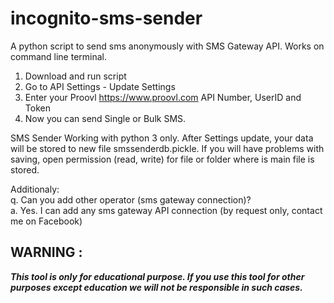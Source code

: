 # incognito-sms-sender
A python script to send sms anonymously with SMS Gateway API. Works on command line terminal.

1. Download and run script
2. Go to API Settings - Update Settings
3. Enter your Proovl <a href="https://www.proovl.com" target="_blank">https://www.proovl.com</a> API Number, UserID and Token
4. Now you can send Single or Bulk SMS.

SMS Sender Working with python 3 only.
After Settings update, your data will be stored to new file smssenderdb.pickle. If you will have problems with saving,
open permission (read, write) for file or folder where is main file is stored.

Additionaly:<br>
q. Can you add other operator (sms gateway connection)?<br>
a. Yes. I can add any sms gateway API connection (by request only, contact me on Facebook)<br>


## WARNING : 
***This tool is only for educational purpose. If you use this tool for other purposes except education we will not be responsible in such cases.***